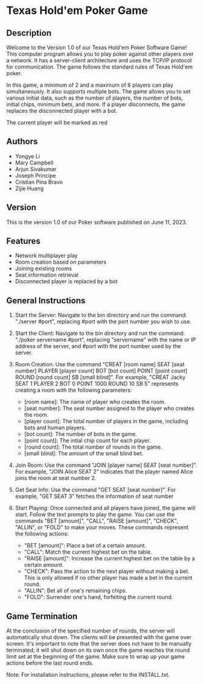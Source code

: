 Texas Hold'em Poker Game
========================

Description
-----------
Welcome to the Version 1.0 of our Texas Hold'em Poker Software Game! This computer program allows you to play poker against other players over a network. It has a server-client architecture and uses the TCP/IP protocol for communication. The game follows the standard rules of Texas Hold'em poker. 

In this game, a minimum of 2 and a maximum of 6 players can play simultaneously. It also supports multiple bots. The game allows you to set various initial data, such as the number of players, the number of bots, initial chips, minimum bets, and more. If a player disconnects, the game replaces the disconnected player with a bot.

The current player will be marked as red

Authors
-------
- Yongye Li
- Mary Campbell
- Arjun Sivakumar
- Joseph Principe
- Cristian Pina Bravo
- Zijie Huang

Version
-------
This is the version 1.0 of our Poker software published on June 11, 2023.

Features
--------
* Network multiplayer play
* Room creation based on parameters
* Joining existing rooms
* Seat information retrieval
* Disconnected player is replaced by a bot

General Instructions
---------------------
1. Start the Server: Navigate to the bin directory and run the command: "./server #port", replacing #port with the port number you wish to use.

2. Start the Client: Navigate to the bin directory and run the command: "./poker servername #port", replacing "servername" with the name or IP address of the server, and #port with the port number used by the server.

3. Room Creation: Use the command "CREAT [room name] SEAT [seat number] PLAYER [player count] BOT [bot count] POINT [point count] ROUND [round count] SB [small blind]". For example, "CREAT Jacky SEAT 1 PLAYER 2 BOT 0 POINT 1000 ROUND 10 SB 5" represents creating a room with the following parameters:
   - [room name]: The name of player who creates the room.
   - [seat number]: The seat number assigned to the player who creates the room.
   - [player count]: The total number of players in the game, including bots and human players.
   - [bot count]: The number of bots in the game.
   - [point count]: The intial chip count for each player.
   - [round count]: The total number of rounds in the game.
   - [small blind]: The amount of the small blind bet.
4. Join Room: Use the command "JOIN [player name] SEAT [seat number]". For example, "JOIN Alice SEAT 2" indicates that the player named Alice joins the room at seat number 2.

5. Get Seat Info: Use the command "GET SEAT [seat number]". For example, "GET SEAT 3" fetches the information of seat number
 
6. Start Playing: Once connected and all players have joined, the game will start. Follow the text prompts to play the game. You can use the commands "BET [amount]", "CALL", "RAISE [amount]", "CHECK", "ALLIN", or "FOLD" to make your moves. These commands represent the following actions:
   - "BET [amount]": Place a bet of a certain amount.
   - "CALL": Match the current highest bet on the table.
   - "RAISE [amount]": Increase the current highest bet on the table by a certain amount.
   - "CHECK": Pass the action to the next player without making a bet. This is only allowed if no other player has made a bet in the current round.
   - "ALLIN": Bet all of one's remaining chips.
   - "FOLD": Surrender one's hand, forfeiting the current round.

Game Termination
-----------------
At the conclusion of the specified number of rounds, the server will automatically shut down. The clients will be presented with the game over screen. It's important to note that the server does not have to be manually terminated; it will shut down on its own once the game reaches the round limit set at the beginning of the game. Make sure to wrap up your game actions before the last round ends.

Note: For installation instructions, please refer to the INSTALL.txt.
